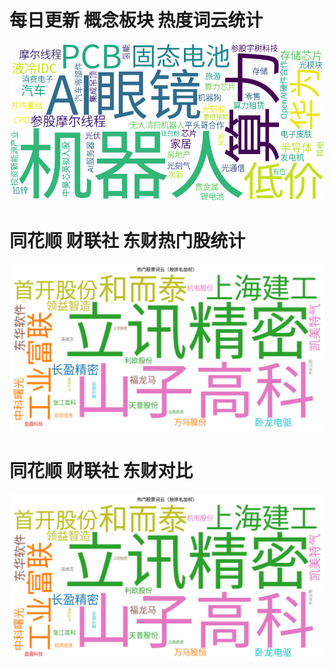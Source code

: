 # 每日更新 概念板块  热度词云统计


![GitHub图像](wordcloud.png)



# 同花顺 财联社  东财热门股统计

![GitHub图像](HotStock_WordCloud.png)



# 同花顺 财联社  东财对比
![GitHub图像](https://github.com/mengkai666/tag_wordcloud/blob/c1a3c1252af43289335a76a4906530dd36d6a6ff/HotStock_WordCloud.png)
